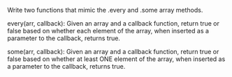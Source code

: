Write two functions that mimic the .every and .some array methods.

every(arr, callback): Given an array and a callback function, return true or false based on whether each element of the array, when inserted as a parameter to the callback, returns true.

some(arr, callback): Given an array and a callback function, return true or false based on whether at least ONE element of the array, when inserted as a parameter to the callback, returns true.